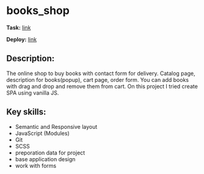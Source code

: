 # books_shop

 **Task:** [ link](https://github.com/rolling-scopes-school/js-fe-course-en/blob/main/tasks/books-shop/books-shop.md)

 **Deploy:** [ link](https://anromanova.github.io/books_shop/)
 
  ## Description:
  The online shop to buy books with contact form for delivery. Catalog page, description for books(popup), cart page, order form. You can add books with drag and drop and remove them from cart. On this project I tried create SPA using vanilla JS.
  
 ## Key skills:
 - Semantic and Responsive layout 
- JavaScript (Modules)
-  Git
- SCSS
- preporation data for project
- base application design
- work with forms
